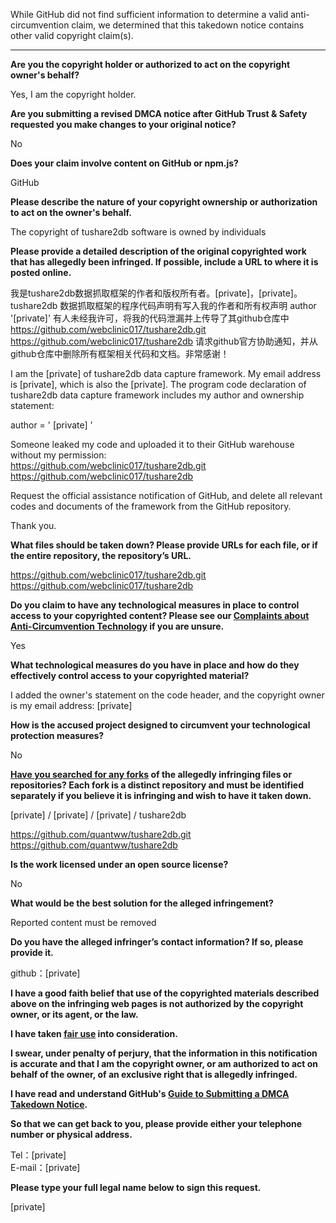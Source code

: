 While GitHub did not find sufficient information to determine a valid anti-circumvention claim, we determined that this takedown notice contains other valid copyright claim(s).

---

**Are you the copyright holder or authorized to act on the copyright owner's behalf?**

Yes, I am the copyright holder.

**Are you submitting a revised DMCA notice after GitHub Trust & Safety requested you make changes to your original notice?**

No

**Does your claim involve content on GitHub or npm.js?**

GitHub

**Please describe the nature of your copyright ownership or authorization to act on the owner's behalf.**

The copyright of tushare2db software is owned by individuals

**Please provide a detailed description of the original copyrighted work that has allegedly been infringed. If possible, include a URL to where it is posted online.**

我是tushare2db数据抓取框架的作者和版权所有者。[private]，[private]。tushare2db 数据抓取框架的程序代码声明有写入我的作者和所有权声明 author '[private]' 有人未经我许可，将我的代码泄漏并上传导了其github仓库中 https://github.com/webclinic017/tushare2db.git https://github.com/webclinic017/tushare2db 请求github官方协助通知，并从github仓库中删除所有框架相关代码和文档。非常感谢！

I am the [private] of tushare2db data capture framework. My email address is [private], which is also the [private]. The program code declaration of tushare2db data capture framework includes my author and ownership statement:

author = ' [private] '

Someone leaked my code and uploaded it to their GitHub warehouse without my permission:  
https://github.com/webclinic017/tushare2db.git  
https://github.com/webclinic017/tushare2db

Request the official assistance notification of GitHub, and delete all relevant codes and documents of the framework from the GitHub repository.

Thank you.

**What files should be taken down? Please provide URLs for each file, or if the entire repository, the repository’s URL.**

https://github.com/webclinic017/tushare2db.git  
https://github.com/webclinic017/tushare2db

**Do you claim to have any technological measures in place to control access to your copyrighted content? Please see our <a href="https://docs.github.com/articles/guide-to-submitting-a-dmca-takedown-notice#complaints-about-anti-circumvention-technology">Complaints about Anti-Circumvention Technology</a> if you are unsure.**

Yes

**What technological measures do you have in place and how do they effectively control access to your copyrighted material?**

I added the owner's statement on the code header, and the copyright owner is my email address: [private]

**How is the accused project designed to circumvent your technological protection measures?**

No

**<a href="https://docs.github.com/articles/dmca-takedown-policy#b-what-about-forks-or-whats-a-fork">Have you searched for any forks</a> of the allegedly infringing files or repositories? Each fork is a distinct repository and must be identified separately if you believe it is infringing and wish to have it taken down.**

[private] / [private] / [private] / tushare2db

https://github.com/quantww/tushare2db.git  
https://github.com/quantww/tushare2db

**Is the work licensed under an open source license?**

No

**What would be the best solution for the alleged infringement?**

Reported content must be removed

**Do you have the alleged infringer’s contact information? If so, please provide it.**

github：[private]

**I have a good faith belief that use of the copyrighted materials described above on the infringing web pages is not authorized by the copyright owner, or its agent, or the law.**

**I have taken <a href="https://www.lumendatabase.org/topics/22">fair use</a> into consideration.**

**I swear, under penalty of perjury, that the information in this notification is accurate and that I am the copyright owner, or am authorized to act on behalf of the owner, of an exclusive right that is allegedly infringed.**

**I have read and understand GitHub's <a href="https://docs.github.com/articles/guide-to-submitting-a-dmca-takedown-notice/">Guide to Submitting a DMCA Takedown Notice</a>.**

**So that we can get back to you, please provide either your telephone number or physical address.**

Tel：[private]  
E-mail：[private]  

**Please type your full legal name below to sign this request.**

[private]  

